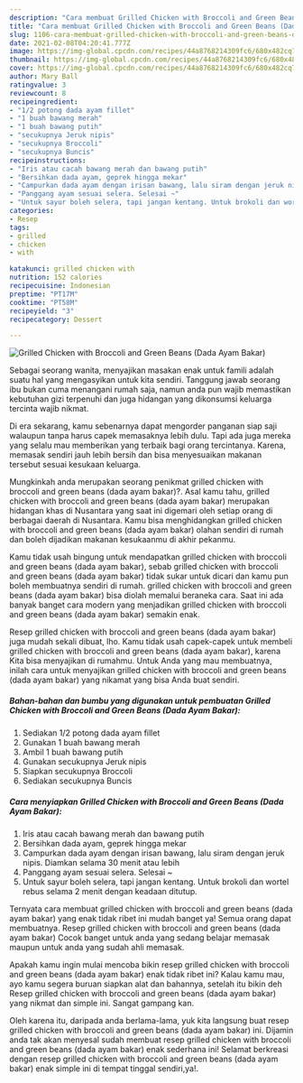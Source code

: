 ```yaml
---
description: "Cara membuat Grilled Chicken with Broccoli and Green Beans (Dada Ayam Bakar) yang enak Untuk Jualan"
title: "Cara membuat Grilled Chicken with Broccoli and Green Beans (Dada Ayam Bakar) yang enak Untuk Jualan"
slug: 1106-cara-membuat-grilled-chicken-with-broccoli-and-green-beans-dada-ayam-bakar-yang-enak-untuk-jualan
date: 2021-02-08T04:20:41.777Z
image: https://img-global.cpcdn.com/recipes/44a8768214309fc6/680x482cq70/grilled-chicken-with-broccoli-and-green-beans-dada-ayam-bakar-foto-resep-utama.jpg
thumbnail: https://img-global.cpcdn.com/recipes/44a8768214309fc6/680x482cq70/grilled-chicken-with-broccoli-and-green-beans-dada-ayam-bakar-foto-resep-utama.jpg
cover: https://img-global.cpcdn.com/recipes/44a8768214309fc6/680x482cq70/grilled-chicken-with-broccoli-and-green-beans-dada-ayam-bakar-foto-resep-utama.jpg
author: Mary Ball
ratingvalue: 3
reviewcount: 8
recipeingredient:
- "1/2 potong dada ayam fillet"
- "1 buah bawang merah"
- "1 buah bawang putih"
- "secukupnya Jeruk nipis"
- "secukupnya Broccoli"
- "secukupnya Buncis"
recipeinstructions:
- "Iris atau cacah bawang merah dan bawang putih"
- "Bersihkan dada ayam, geprek hingga mekar"
- "Campurkan dada ayam dengan irisan bawang, lalu siram dengan jeruk nipis. Diamkan selama 30 menit atau lebih"
- "Panggang ayam sesuai selera. Selesai ~"
- "Untuk sayur boleh selera, tapi jangan kentang. Untuk brokoli dan wortel rebus selama 2 menit dengan keadaan ditutup."
categories:
- Resep
tags:
- grilled
- chicken
- with

katakunci: grilled chicken with 
nutrition: 152 calories
recipecuisine: Indonesian
preptime: "PT17M"
cooktime: "PT58M"
recipeyield: "3"
recipecategory: Dessert

---
```



![Grilled Chicken with Broccoli and Green Beans (Dada Ayam Bakar)](https://img-global.cpcdn.com/recipes/44a8768214309fc6/680x482cq70/grilled-chicken-with-broccoli-and-green-beans-dada-ayam-bakar-foto-resep-utama.jpg)

Sebagai seorang wanita, menyajikan masakan enak untuk famili adalah suatu hal yang mengasyikan untuk kita sendiri. Tanggung jawab seorang ibu bukan cuma menangani rumah saja, namun anda pun wajib memastikan kebutuhan gizi terpenuhi dan juga hidangan yang dikonsumsi keluarga tercinta wajib nikmat.

Di era  sekarang, kamu sebenarnya dapat mengorder panganan siap saji walaupun tanpa harus capek memasaknya lebih dulu. Tapi ada juga mereka yang selalu mau memberikan yang terbaik bagi orang tercintanya. Karena, memasak sendiri jauh lebih bersih dan bisa menyesuaikan makanan tersebut sesuai kesukaan keluarga. 



Mungkinkah anda merupakan seorang penikmat grilled chicken with broccoli and green beans (dada ayam bakar)?. Asal kamu tahu, grilled chicken with broccoli and green beans (dada ayam bakar) merupakan hidangan khas di Nusantara yang saat ini digemari oleh setiap orang di berbagai daerah di Nusantara. Kamu bisa menghidangkan grilled chicken with broccoli and green beans (dada ayam bakar) olahan sendiri di rumah dan boleh dijadikan makanan kesukaanmu di akhir pekanmu.

Kamu tidak usah bingung untuk mendapatkan grilled chicken with broccoli and green beans (dada ayam bakar), sebab grilled chicken with broccoli and green beans (dada ayam bakar) tidak sukar untuk dicari dan kamu pun boleh membuatnya sendiri di rumah. grilled chicken with broccoli and green beans (dada ayam bakar) bisa diolah memalui beraneka cara. Saat ini ada banyak banget cara modern yang menjadikan grilled chicken with broccoli and green beans (dada ayam bakar) semakin enak.

Resep grilled chicken with broccoli and green beans (dada ayam bakar) juga mudah sekali dibuat, lho. Kamu tidak usah capek-capek untuk membeli grilled chicken with broccoli and green beans (dada ayam bakar), karena Kita bisa menyajikan di rumahmu. Untuk Anda yang mau membuatnya, inilah cara untuk menyajikan grilled chicken with broccoli and green beans (dada ayam bakar) yang nikamat yang bisa Anda buat sendiri.

<!--inarticleads1-->

##### Bahan-bahan dan bumbu yang digunakan untuk pembuatan Grilled Chicken with Broccoli and Green Beans (Dada Ayam Bakar):

1. Sediakan 1/2 potong dada ayam fillet
1. Gunakan 1 buah bawang merah
1. Ambil 1 buah bawang putih
1. Gunakan secukupnya Jeruk nipis
1. Siapkan secukupnya Broccoli
1. Sediakan secukupnya Buncis




<!--inarticleads2-->

##### Cara menyiapkan Grilled Chicken with Broccoli and Green Beans (Dada Ayam Bakar):

1. Iris atau cacah bawang merah dan bawang putih
1. Bersihkan dada ayam, geprek hingga mekar
1. Campurkan dada ayam dengan irisan bawang, lalu siram dengan jeruk nipis. Diamkan selama 30 menit atau lebih
1. Panggang ayam sesuai selera. Selesai ~
1. Untuk sayur boleh selera, tapi jangan kentang. Untuk brokoli dan wortel rebus selama 2 menit dengan keadaan ditutup.




Ternyata cara membuat grilled chicken with broccoli and green beans (dada ayam bakar) yang enak tidak ribet ini mudah banget ya! Semua orang dapat membuatnya. Resep grilled chicken with broccoli and green beans (dada ayam bakar) Cocok banget untuk anda yang sedang belajar memasak maupun untuk anda yang sudah ahli memasak.

Apakah kamu ingin mulai mencoba bikin resep grilled chicken with broccoli and green beans (dada ayam bakar) enak tidak ribet ini? Kalau kamu mau, ayo kamu segera buruan siapkan alat dan bahannya, setelah itu bikin deh Resep grilled chicken with broccoli and green beans (dada ayam bakar) yang nikmat dan simple ini. Sangat gampang kan. 

Oleh karena itu, daripada anda berlama-lama, yuk kita langsung buat resep grilled chicken with broccoli and green beans (dada ayam bakar) ini. Dijamin anda tak akan menyesal sudah membuat resep grilled chicken with broccoli and green beans (dada ayam bakar) enak sederhana ini! Selamat berkreasi dengan resep grilled chicken with broccoli and green beans (dada ayam bakar) enak simple ini di tempat tinggal sendiri,ya!.

